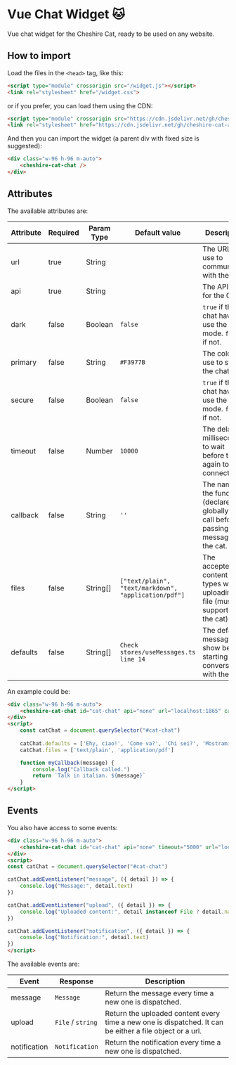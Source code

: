 # Vue Chat Widget 🐱

Vue chat widget for the Cheshire Cat, ready to be used on any website.

## How to import

Load the files in the `<head>` tag, like this:

```html
<script type="module" crossorigin src="/widget.js"></script>
<link rel="stylesheet" href="/widget.css">
```

or if you prefer, you can load them using the CDN:

```html
<script type="module" crossorigin src="https://cdn.jsdelivr.net/gh/cheshire-cat-ai/widget-vue@main/example/widget.js"></script>
<link rel="stylesheet" href="https://cdn.jsdelivr.net/gh/cheshire-cat-ai/widget-vue@main/example/widget.css">
```

And then you can import the widget (a parent div with fixed size is suggested):

```html
<div class="w-96 h-96 m-auto">
    <cheshire-cat-chat />
</div>
```

## Attributes

The available attributes are:

| Attribute   | Required | Param Type | Default value | Description                                 |
|-------------|----------|------------|---------------|---------------------------------------------|
| url         | true     | String     |               | The URL to use to communicate with the Cat. |
| api         | true     | String     |               | The API key for the Cat.                    |
| dark        | false    | Boolean    | `false`       | `true` if the chat have to use the dark mode. `false` if not. |
| primary     | false    | String     | `#F3977B`     | The color to use to stylize the chat. |
| secure      | false    | Boolean    | `false`       | `true` if the chat have to use the dark mode. `false` if not. |
| timeout     | false    | Number     | `10000`       | The delay (in milliseconds) to wait before trying again to connect. |
| callback    | false    | String     | `''`          | The name of the function (declared globally) to call before passing the message to the cat. |
| files       | false    | String[]   | `["text/plain", "text/markdown", "application/pdf"]` | The accepted content types when uploading a file (must be supported by the cat). |
| defaults    | false    | String[]   | `Check stores/useMessages.ts line 14` | The default messages to show before starting the conversation with the cat. |

An example could be:

```html
<div class="w-96 h-96 m-auto">
    <cheshire-cat-chat id="cat-chat" api="none" url="localhost:1865" callback="myCallback" dark />
</div>
<script>
    const catChat = document.querySelector("#cat-chat")
    
    catChat.defaults = ['Ehy, ciao!', 'Come va?', 'Chi sei?', 'Mostrami cosa sai fare', 'Dammi il cinque!']
    catChat.files = ['text/plain', 'application/pdf']

    function myCallback(message) {
        console.log("Callback called.")
        return `Talk in italian. ${message}`
    }
</script>
```

## Events

You also have access to some events:

```html
<div class="w-96 h-96 m-auto">
    <cheshire-cat-chat id="cat-chat" api="none" timeout="5000" url="localhost:1865" primary="#00ff00" dark />
</div>
<script>
const catChat = document.querySelector("#cat-chat")

catChat.addEventListener("message", ({ detail }) => {
    console.log("Message:", detail.text)
})

catChat.addEventListener("upload", ({ detail }) => {
    console.log("Uploaded content:", detail instanceof File ? detail.name : detail)
})

catChat.addEventListener("notification", ({ detail }) => {
    console.log("Notification:", detail.text)
})
</script>
```

The available events are:

| Event          | Response          | Description                                            |
|----------------|-------------------|--------------------------------------------------------|
| message        | `Message`         | Return the message every time a new one is dispatched. |
| upload         | `File` / `string` | Return the uploaded content every time a new one is dispatched. It can be either a file object or a url. |
| notification   | `Notification`    | Return the notification every time a new one is dispatched. |
